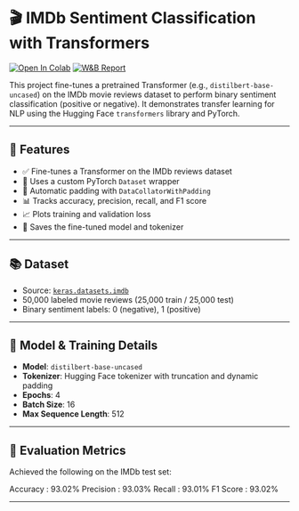 # 🎬 IMDb Sentiment Classification with Transformers

[![Open In Colab](https://colab.research.google.com/assets/colab-badge.svg)](https://colab.research.google.com/drive/191eUE2hSgudijPSuD-NvCR23Ocznu5dj?usp=sharing)
[![W&B Report](https://img.shields.io/badge/Weights_&_Biases-View%20Report-orange?logo=weightsandbiases)]([YOUR_REPORT_LINK](https://api.wandb.ai/links/pulkiiit-infosys/d76a8m8m))

This project fine-tunes a pretrained Transformer (e.g., `distilbert-base-uncased`) on the IMDb movie reviews dataset to perform binary sentiment classification (positive or negative). It demonstrates transfer learning for NLP using the Hugging Face `transformers` library and PyTorch.

---

## 🚀 Features

- ✅ Fine-tunes a Transformer on the IMDb reviews dataset
- 🧠 Uses a custom PyTorch `Dataset` wrapper
- 🔁 Automatic padding with `DataCollatorWithPadding`
- 📊 Tracks accuracy, precision, recall, and F1 score
- 📈 Plots training and validation loss
- 💾 Saves the fine-tuned model and tokenizer

---

## 📚 Dataset

- Source: [`keras.datasets.imdb`](https://www.tensorflow.org/api_docs/python/tf/keras/datasets/imdb)
- 50,000 labeled movie reviews (25,000 train / 25,000 test)
- Binary sentiment labels: 0 (negative), 1 (positive)

---

## 🧠 Model & Training Details

- **Model**: `distilbert-base-uncased`
- **Tokenizer**: Hugging Face tokenizer with truncation and dynamic padding
- **Epochs**: 4
- **Batch Size**: 16
- **Max Sequence Length**: 512

---

## 🧪 Evaluation Metrics

Achieved the following on the IMDb test set:

Accuracy : 93.02%
Precision : 93.03%
Recall : 93.01%
F1 Score : 93.02%

---
